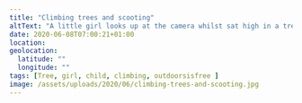 ```yaml
---
title: "Climbing trees and scooting"
altText: "A little girl looks up at the camera whilst sat high in a tree"
date: 2020-06-08T07:00:21+01:00
location: 
geolocation: 
  latitude: ""
  longitude: ""
tags: [Tree, girl, child, climbing, outdoorsisfree ]
image: /assets/uploads/2020/06/climbing-trees-and-scooting.jpg
---
```

